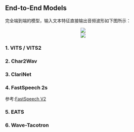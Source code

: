 ## End-to-End Models

完全端到端的模型，输入文本特征直接输出音频波形如下图所示：

<div align=center>
    <img src="zh-cn/img/ch4/01/p1.png" /> 
</div>

<div align=center>
    <img src="zh-cn/img/ch4/01/p2.png" /> 
</div>

### 1. VITS / VITS2


### 2. Char2Wav


### 3. ClariNet


### 4. FastSpeech 2s

参考:[FastSpeech V2](zh-cn/03_Text_to_spectrogram?id=_9-fastspeech-2-fast-and-high-quality-end-to-end-text-to-speech)

### 5. EATS


### 6. Wave-Tacotron



